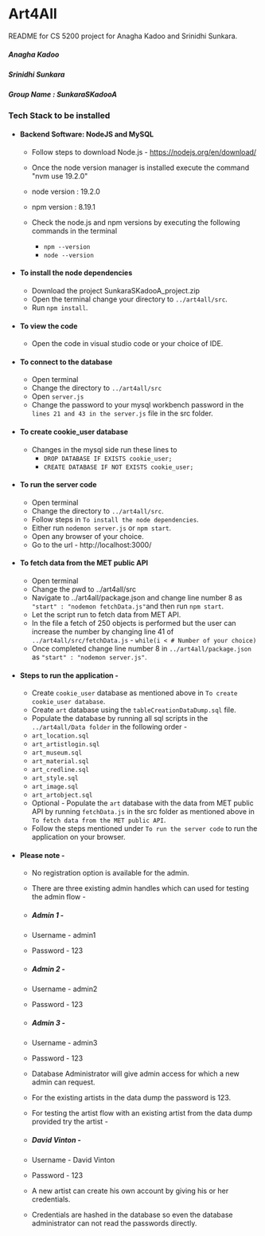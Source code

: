 # Art4All
README for CS 5200 project for Anagha Kadoo and Srinidhi Sunkara.
##### Anagha Kadoo
##### Srinidhi Sunkara
##### Group Name : SunkaraSKadooA

### Tech Stack to be installed
* #### Backend Software: NodeJS and MySQL

  * Follow steps to download Node.js - 
  https://nodejs.org/en/download/

  * Once the node version manager is installed
  execute the command "nvm use 19.2.0"

  * node version : 19.2.0
  * npm version : 8.19.1

  * Check the node.js and npm versions by executing the following commands in the terminal
    * `npm --version`
    * `node --version`


* #### To install the node dependencies
  * Download the project SunkaraSKadooA_project.zip
  * Open the terminal change your directory to `../art4all/src`.
  * Run `npm install`.


* #### To view the code
  * Open the code in visual studio code or your choice of IDE.

* #### To connect to the database
  * Open terminal
  * Change the directory to `../art4all/src`
  * Open `server.js`
  * Change the password to your mysql workbench password in the `lines 21 and 43 in the server.js` file in the src folder.

* #### To create cookie_user database
  * Changes in the mysql side run these lines to
    * `DROP DATABASE IF EXISTS cookie_user;`
    * `CREATE DATABASE IF NOT EXISTS cookie_user;`

* #### To run the server code
  * Open terminal
  * Change the directory to `../art4all/src`.
  * Follow steps in `To install the node dependencies`.
  * Either run `nodemon server.js` or `npm start`.
  * Open any browser of your choice.
  * Go to the url - http://localhost:3000/
  
* #### To fetch data from the MET public API
    * Open terminal
    * Change the pwd to ../art4all/src
    * Navigate to ../art4all/package.json and change line number 8 as `"start" : "nodemon fetchData.js"`and then run `npm start`.
    * Let the script run to fetch data from MET API.
    * In the file a fetch of 250 objects is performed but the user can increase the number by changing line 41 of `../art4all/src/fetchData.js` - `while(i < # Number of your choice)`
    * Once completed change line number 8 in `../art4all/package.json` as `"start" : "nodemon server.js"`.
  
* #### Steps to run the application - 
  * Create `cookie_user` database as mentioned above in `To create cookie_user database`.
  * Create `art` database using the `tableCreationDataDump.sql` file.
  * Populate the database by running all sql scripts in the  `../art4all/Data folder` in the following order - 
   * `art_location.sql`
   * `art_artistlogin.sql`
   * `art_museum.sql`
   * `art_material.sql`
   * `art_credline.sql`
   * `art_style.sql`
   * `art_image.sql`
   * `art_artobject.sql`
  * Optional - Populate the `art` database with the data from MET public API by running `fetchData.js` in the src folder as mentioned above in `To fetch data from the MET public API`.
  * Follow the steps mentioned under `To run the server code` to run the application on your browser. 
  
* #### Please note - 
  * No registration option is available for the admin.
  * There are three existing admin handles which can used for testing the admin flow - 
  
   * ##### Admin 1 -
    * Username - admin1
    * Password - 123
   * ##### Admin 2 -
    * Username - admin2
    * Password - 123
   * ##### Admin 3 -
    * Username - admin3
    * Password - 123
  
  * Database Administrator will give admin access for which a new admin can request. 
  * For the existing artists in the data dump the password is 123.
  * For testing the artist flow with an existing artist from the data dump provided try the artist - 
  
   *  ##### David Vinton - 
    * Username - David Vinton
    * Password - 123  

  * A new artist can create his own account by giving his or her credentials. 
  * Credentials are hashed in the database so even the database administrator can not read the passwords directly.

